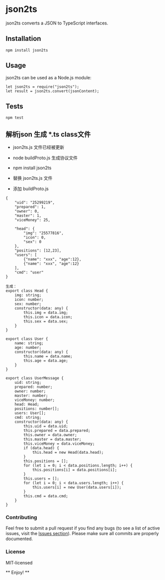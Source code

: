 # json2ts

json2ts converts a JSON to TypeScript interfaces.

## Installation

```
npm install json2ts
```

## Usage
json2ts can be used as a Node.js module:

```
let json2ts = require("json2ts");
let result = json2ts.convert(jsonContent);

```

## Tests

```
npm test
```

## 解析json 生成 *.ts class文件
   * json2ts.js 文件已经被更新
   * node buildProto.js 生成协议文件
   

   *  npm install json2ts
   *  替换 json2ts.js 文件
   *  添加 buildProto.js 

```
{
	"uid": "25299219",
	"prepared": 1,
	"owner": 0,
	"master": 1,
	"viceMoney": 25,
	
	"head": {
		"img": "25577816",
		"icon": 0,
		"sex": 0
	},
	"positions": [12,23],
	"users": [
		{"name": "xxx", "age":12},
		{"name": "xxx", "age":12}
	],	
	"cmd": "user"
}

生成：
export class Head {
	img: string;
	icon: number;
	sex: number;
	constructor(data: any) {
		this.img = data.img;
		this.icon = data.icon;
		this.sex = data.sex;
	}
}

export class User {
	name: string;
	age: number;
	constructor(data: any) {
		this.name = data.name;
		this.age = data.age;
	}
}

export class UserMessage {
	uid: string;
	prepared: number;
	owner: number;
	master: number;
	viceMoney: number;
	head: Head;
	positions: number[];
	users: User[];
	cmd: string;
	constructor(data: any) {
		this.uid = data.uid;
		this.prepared = data.prepared;
		this.owner = data.owner;
		this.master = data.master;
		this.viceMoney = data.viceMoney;
		if (data.head) {
		    this.head = new Head(data.head);
		}
		this.positions = [];
		for (let i = 0; i < data.positions.length; i++) {
		    this.positions[i] = data.positions[i];
		}
		this.users = [];
		for (let i = 0; i < data.users.length; i++) {
		    this.users[i] = new User(data.users[i]);
		}
		this.cmd = data.cmd;
	}
}
```   
### Contributing
Feel free to submit a pull request if you find any bugs (to see a list of active issues, visit the [Issues section](https://github.com/GregorBiswanger/json2ts/issues)).
Please make sure all commits are properly documented.

### License
MIT-licensed

** Enjoy! **
